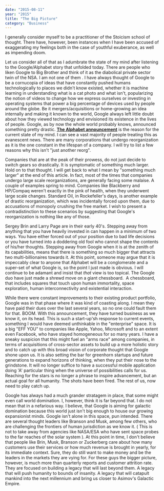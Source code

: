 ```yaml
---
date: "2015-08-11"
year: "2015"
title: "The Big Picture"
category: "Business"
---
```

I generally consider myself to be a practitioner of the Stoicism school of thought. There have, however, been instances when I have been accused of exaggerating my feelings both in the case of youthful exuberance, as well as impending doom.

Let us consider all of that as I adumbrate the state of my mind after listening to the Google/Alphabet story that unfolded today. There are people who liken Google to Big Brother and think of it as the diabolical private sector twin of the NSA. I am not one of them . I have always thought of Google to be a cornucopia of ideas that have constantly pushed humans technologically to places we didn't know existed, whether it is machine learning in understanding what is a cat photo and what isn't, popularizing the notion of videos to change how we express ourselves or investing in operating systems that power a big percentage of devices used by people around the globe. Be it mergers/acquisitions or home-growing an idea internally and making it known to the world, Google always left little doubt about how they viewed technology and envisioned its existence in the lives of people.
Google, as by now the whole world probably knows, announced something pretty drastic. <a href="https://abc.xyz/" target="_blank">**The Alphabet announcement**</a> is the reason for the current state of my mind. I can see a vast majority of people treating this as evanescent news. There are many corporations that undergo reorganization as it is the one constant in the lifespan of a company. I will try to list a few reasons why this isn't "just another reorg".

Companies that are at the peak of their prowess, do not just decide to switch gears so drastically. It is symptomatic of something much larger. Hold on to that thought. I will get back to what I mean by "something much larger" at the end of this article. In fact, most of the times that companies undergo large scale reorganizations, are generally facing some malaise. A couple of examples spring to mind. Companies like Blackberry and HP/Compaq weren't exactly in the pink of health, when they underwent large scale changes. Standard Oil, in Rockefeller's days, is another example of drastic reorganization, which was incidentally forced upon them, due to accusations of monopoly crushing the free market. I wish to present a contradistinction to these scenarios by suggesting that Google's reorganization is nothing like any of those.

Sergey Brin and Larry Page are in their early 40's. Stepping away from anything that you have heavily invested in can happen in a minimum of two ways. You have either forced out of your position due to bad life decisions or you have turned into a doddering old fool who cannot shape the contents of his/her thoughts. Stepping away from Google when it is at the zenith of its capabilities, means that there is something so much bigger that attracts two multi-billionaires towards it. At this point, someone may argue that it is impeccably clear to anyone that Alphabet will be a conglomerate and a super-set of what Google is, so the point I just made is obvious. I will continue to be adamant and insist that <i>that</i> view is too topical. The Google duo have just made a shrewd move on a giant chessboard.  A chessboard, that includes squares that touch upon human immortality, space exploration, human interconnectivity and existential interaction.

While there were constant improvements to their existing product portfolio, Google was in that phase where it was kind of coasting along. I mean they have paid their dues over the last several years, so no one could fault them for that. BOOM. With this announcement, they have turned business as we know it, on its head. This is such a start-up'sh response to current events, something I would have deemed unthinkable in the "enterprise" space. It is a big "EFF YOU" to companies like Apple, Yahoo, Microsoft and to an extent even Facebook, who have stayed homogeneous for so many years. I have a sneaky suspicion that this might fuel an "arms race" among companies, in terms of acquisitions of cross-sector assets to build up a more holistic story and to catch up with this broad vision of corporate thought that Google shone upon us. It is also setting the bar for greenhorn startups and future generations to expand horizons of thinking, when they put their nose to the grindstone. It will no longer suffice to have a successful mobile application doing 'A' particular thing when the universe of possibilities calls for us. Reaching for the stars is no longer a phrase to inspire advancement, but an actual goal for all humanity. The shots have been fired. The rest of us, now need to play catch up.

Google has always had a much grander stratagem in place, that some might even call world domination. I, however, think it is far beyond that. I do not mean that in a nefarious way. I believe, that Google is aiming for galactic domination because this world just isn't big enough to house our growing expansionist minds. Google isn't alone in this space, pun intended. There are several thought leaders like Branson and Musk, among few others, who are challenging the frontiers of human jurisdiction as we know it. ( This is not to take away from agencies like NASA/ESA who have sent space probes to the far reaches of the solar system ). At this point in time, I don't believe that people like Brin, Musk, Branson or Zuckerberg care about how many customers use their services or how much revenue is brought in yearly, for its immediate context. Sure, they do still want to make money and be the leaders in the markets they are vying for. For these guys the bigger picture, however, is much more than quarterly reports and customer attrition rate. They are focused on building a legacy that will last beyond them. A legacy that will push humanity to bounds of insanity. A legacy that will catapult mankind into the next millennium and bring us closer to Asimov's Galactic Empire.

